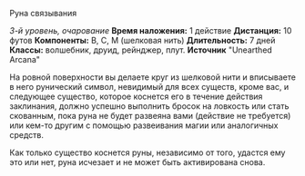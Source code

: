 Руна связывания

*3-й уровень, очарование*
**Время наложения:** 1 действие 
**Дистанция:** 10 футов
**Компоненты:** В, С, М (шелковая нить)
**Длительность:** 7 дней
**Классы:** волшебник, друид, рейнджер, плут.
**Источник** "Unearthed Arcana"

На ровной поверхности вы делаете круг из шелковой нити и вписываете в него рунический символ, невидимый для всех существ, кроме вас, и следующее существо, которое коснется его в течение действия заклинания, должно успешно выполнить бросок на ловкость или стать скованным, пока руна не будет развеяна вами (действие не требуется) или кем-то другим с помощью развеивания магии или аналогичных средств.

Как только существо коснется руны, независимо от того, удастся ему это или нет, руна исчезает и не может быть активирована снова.
